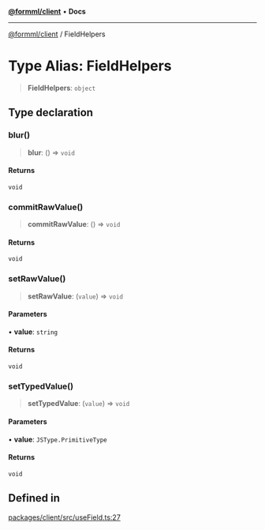 [**@formml/client**](../README.md) • **Docs**

---

[@formml/client](../globals.md) / FieldHelpers

# Type Alias: FieldHelpers

> **FieldHelpers**: `object`

## Type declaration

### blur()

> **blur**: () => `void`

#### Returns

`void`

### commitRawValue()

> **commitRawValue**: () => `void`

#### Returns

`void`

### setRawValue()

> **setRawValue**: (`value`) => `void`

#### Parameters

• **value**: `string`

#### Returns

`void`

### setTypedValue()

> **setTypedValue**: (`value`) => `void`

#### Parameters

• **value**: `JSType.PrimitiveType`

#### Returns

`void`

## Defined in

[packages/client/src/useField.ts:27](https://github.com/formml/formml/blob/5c707903361ee929472a81de07fd0204242687ee/packages/client/src/useField.ts#L27)
